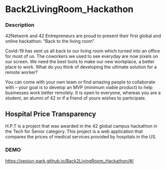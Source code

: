 
# Back2LivingRoom_Hackathon

### Description
42Network and 42 Entrepreneurs are proud to present their first global and online hackathon: “Back to the living room”.

Covid-19 has sent us all back to our living room which turned into an office for most of us. The coworkers we used to see everyday are now pixels on our screen. We need the best tools to make our new workplace, a better place to work. What do you think of developing the ultimate solution for a remote worker?

You can come with your own team or find amazing people to collaborate with – your goal is to develop an MVP (minimum viable product) to help businesses work better remotely. It is open to everyone, whereas you are a student, an alumni of 42 or if a friend of yours wishes to participate.


## Hospital Price Transparency
H.P.T is a project that was awarded in the 42 global campus hackathon in the Tech for Senior category. This project is a web application that compares the prices of medical services provided by hospitals in the US.

### DEMO
https://seojun-park.github.io/Back2LivingRoom_Hackathon/#/
